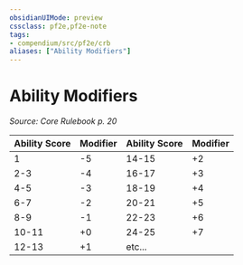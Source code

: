 ```yaml
---
obsidianUIMode: preview
cssclass: pf2e,pf2e-note
tags:
- compendium/src/pf2e/crb
aliases: ["Ability Modifiers"]
---
```

# Ability Modifiers  
*Source: Core Rulebook p. 20*  

| Ability Score | Modifier | Ability Score | Modifier |
|---------------|----------|---------------|----------|
| 1 | -5 | 14-15 | +2 |
| 2-3 | -4 | 16-17 | +3 |
| 4-5 | -3 | 18-19 | +4 |
| 6-7 | -2 | 20-21 | +5 |
| 8-9 | -1 | 22-23 | +6 |
| 10-11 | +0 | 24-25 | +7 |
| 12-13 | +1 | etc... |  |